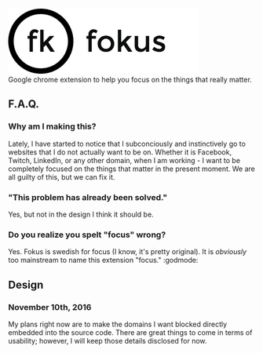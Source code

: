 ![alt-text](https://github.com/williamgrosset/fokus/blob/master/fokus_title.png "fokus")  
Google chrome extension to help you focus on the things that really matter.

## F.A.Q.
### Why am I making this?
Lately, I have started to notice that I subconciously and instinctively go to websites that I do not actually want to be on. Whether it is Facebook, Twitch, LinkedIn, or any other domain, when I am working - I want to be completely focused on the things that matter in the present moment. We are all guilty of this, but we can fix it.

### "This problem has already been solved."
Yes, but not in the design I think it should be.

### Do you realize you spelt "focus" wrong?
Yes. Fokus is swedish for focus (I know, it's pretty original). It is *obviously* too mainstream to name this extension "focus." :godmode:

## Design
### November 10th, 2016
My plans right now are to make the domains I want blocked directly embedded into the source code. There are great things to come in terms of usability; however, I will keep those details disclosed for now.
